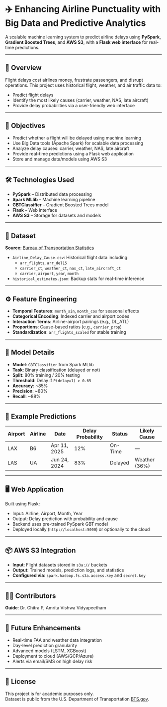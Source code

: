 # ✈️ Enhancing Airline Punctuality with Big Data and Predictive Analytics

A scalable machine learning system to predict airline delays using **PySpark**, **Gradient Boosted Trees**, and **AWS S3**, with a **Flask web interface** for real-time predictions.

---

## 📌 Overview

Flight delays cost airlines money, frustrate passengers, and disrupt operations. This project uses historical flight, weather, and air traffic data to:

- Predict flight delays
- Identify the most likely causes (carrier, weather, NAS, late aircraft)
- Provide delay probabilities via a user-friendly web interface

---

## 🎯 Objectives

- Predict whether a flight will be delayed using machine learning
- Use Big Data tools (Apache Spark) for scalable data processing
- Analyze delay causes: carrier, weather, NAS, late aircraft
- Provide real-time predictions using a Flask web application
- Store and manage data/models using AWS S3

---

## 🛠️ Technologies Used

- **PySpark** – Distributed data processing
- **Spark MLlib** – Machine learning pipeline
- **GBTClassifier** – Gradient Boosted Trees model
- **Flask** – Web interface
- **AWS S3** – Storage for datasets and models

---

## 📂 Dataset

**Source**: [Bureau of Transportation Statistics](https://www.bts.gov)

- `Airline_Delay_Cause.csv`: Historical flight data including:
  - `arr_flights`, `arr_del15`
  - `carrier_ct`, `weather_ct`, `nas_ct`, `late_aircraft_ct`
  - `carrier`, `airport`, `year`, `month`
- `historical_estimates.json`: Backup stats for real-time inference

---

## ⚙️ Feature Engineering

- **Temporal Features**: `month_sin`, `month_cos` for seasonal effects
- **Categorical Encoding**: Indexed carrier and airport codes
- **Interaction Terms**: Airline-airport pairings (e.g., DL_ATL)
- **Proportions**: Cause-based ratios (e.g., `carrier_prop`)
- **Standardization**: `arr_flights_scaled` for stable training

---

## 🤖 Model Details

- **Model**: `GBTClassifier` from Spark MLlib
- **Task**: Binary classification (delayed or not)
- **Split**: 80% training / 20% testing
- **Threshold**: Delay if `P(delay=1) > 0.65`
- **Accuracy**: ~85%
- **Precision**: ~80%
- **Recall**: ~88%

---

## 🧪 Example Predictions

| Airport | Airline | Date        | Delay Probability | Status     | Likely Cause     |
|---------|---------|-------------|-------------------|------------|------------------|
| LAX     | B6      | Apr 11, 2025| 12%               | On-Time    | —                |
| LAS     | UA      | Jun 24, 2024| 83%               | Delayed    | Weather (36%)    |

---
## 🖥️ Web Application

Built using Flask:

- Input: Airline, Airport, Month, Year
- Output: Delay prediction with probability and cause
- Backend uses pre-trained PySpark GBT model
- Deployed locally (`http://localhost:5000`) or optionally to the cloud

---

## 📦 AWS S3 Integration

- **Input**: Flight datasets stored in `s3a://` buckets
- **Output**: Trained models, prediction logs, and statistics
- **Configured via**: `spark.hadoop.fs.s3a.access.key` and `secret.key`

---

## 👨‍💻 Contributors
**Guide**: Dr. Chitra P, Amrita Vishwa Vidyapeetham

---

## 🚀 Future Enhancements

- Real-time FAA and weather data integration  
- Day-level prediction granularity  
- Advanced models (LSTM, XGBoost)  
- Deployment to cloud (AWS/GCP/Azure)  
- Alerts via email/SMS on high delay risk

---

## 📜 License

This project is for academic purposes only.  
Dataset is public from the U.S. Department of Transportation [BTS.gov](https://www.bts.gov).
